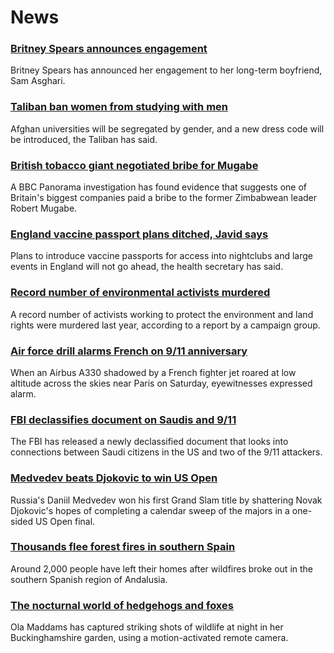 # News
### [Britney Spears announces engagement](https://www.bbc.com/news/entertainment-arts-58540571)
Britney Spears has announced her engagement to her long-term boyfriend, Sam Asghari.
### [Taliban ban women from studying with men](https://www.bbc.com/news/world-asia-58537081)
Afghan universities will be segregated by gender, and a new dress code will be introduced, the Taliban has said.
### [British tobacco giant negotiated bribe for Mugabe](https://www.bbc.com/news/world-58517339)
A BBC Panorama investigation has found evidence that suggests one of Britain's biggest companies paid a bribe to the former Zimbabwean leader Robert Mugabe.
### [England vaccine passport plans ditched, Javid says](https://www.bbc.com/news/uk-58535258)
Plans to introduce vaccine passports for access into nightclubs and large events in England will not go ahead, the health secretary has said.
### [Record number of environmental activists murdered](https://www.bbc.com/news/science-environment-58508001)
A record number of activists working to protect the environment and land rights were murdered last year, according to a report by a campaign group. 
### [Air force drill alarms French on 9/11 anniversary](https://www.bbc.com/news/world-europe-58536534)
When an Airbus A330 shadowed by a French fighter jet roared at low altitude across the skies near Paris on Saturday, eyewitnesses expressed alarm.
### [FBI declassifies document on Saudis and 9/11](https://www.bbc.com/news/world-us-canada-58533538)
The FBI has released a newly declassified document that looks into connections between Saudi citizens in the US and two of the 9/11 attackers.
### [Medvedev beats Djokovic to win US Open](https://www.bbc.com/sport/tennis/58540110)
Russia's Daniil Medvedev won his first Grand Slam title by shattering Novak Djokovic's hopes of completing a calendar sweep of the majors in a one-sided US Open final.
### [Thousands flee forest fires in southern Spain](https://www.bbc.com/news/world-europe-58540570)
Around 2,000 people have left their homes after wildfires broke out in the southern Spanish region of Andalusia.
### [The nocturnal world of hedgehogs and foxes](https://www.bbc.com/news/in-pictures-58327374)
Ola Maddams has captured striking shots of wildlife at night in her Buckinghamshire garden, using a motion-activated remote camera.
